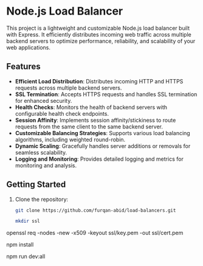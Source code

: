 # Node.js Load Balancer

This project is a lightweight and customizable Node.js load balancer built with Express. It efficiently distributes incoming web traffic across multiple backend servers to optimize performance, reliability, and scalability of your web applications.

## Features

- **Efficient Load Distribution**: Distributes incoming HTTP and HTTPS requests across multiple backend servers.
- **SSL Termination**: Accepts HTTPS requests and handles SSL termination for enhanced security.
- **Health Checks**: Monitors the health of backend servers with configurable health check endpoints.
- **Session Affinity**: Implements session affinity/stickiness to route requests from the same client to the same backend server.
- **Customizable Balancing Strategies**: Supports various load balancing algorithms, including weighted round-robin.
- **Dynamic Scaling**: Gracefully handles server additions or removals for seamless scalability.
- **Logging and Monitoring**: Provides detailed logging and metrics for monitoring and analysis.

## Getting Started

1. Clone the repository:

   ```bash
   git clone https://github.com/furqan-abid/load-balancers.git

   mkdir ssl
openssl req -nodes -new -x509 -keyout ssl/key.pem -out ssl/cert.pem

npm install

npm run dev:all
